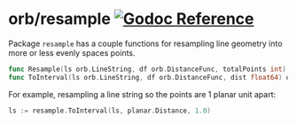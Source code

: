 # orb/resample [![Godoc Reference](https://pkg.go.dev/badge/github.com/hexaforce/orb)](https://pkg.go.dev/github.com/hexaforce/orb/resample)

Package `resample` has a couple functions for resampling line geometry
into more or less evenly spaces points.

```go
func Resample(ls orb.LineString, df orb.DistanceFunc, totalPoints int) orb.LineString
func ToInterval(ls orb.LineString, df orb.DistanceFunc, dist float64) orb.LineString
```

For example, resampling a line string so the points are 1 planar unit apart:

```go
ls := resample.ToInterval(ls, planar.Distance, 1.0)
```
